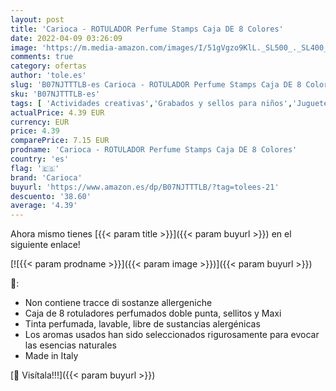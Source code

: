 ```yaml
---
layout: post
title: 'Carioca - ROTULADOR Perfume Stamps Caja DE 8 Colores'
date: 2022-04-09 03:26:09
image: 'https://m.media-amazon.com/images/I/51gVgzo9KlL._SL500_._SL400_.jpg'
comments: true
category: ofertas
author: 'tole.es'
slug: 'B07NJTTTLB-es Carioca - ROTULADOR Perfume Stamps Caja DE 8 Colores'
sku: 'B07NJTTTLB-es'
tags: [ 'Actividades creativas','Grabados y sellos para niños','Juguetes','Juguetes y juegos','carioca','rotulador', ]
actualPrice: 4.39 EUR
currency: EUR
price: 4.39
comparePrice: 7.15 EUR
prodname: 'Carioca - ROTULADOR Perfume Stamps Caja DE 8 Colores'
country: 'es'
flag: '🇪🇸'
brand: 'Carioca'
buyurl: 'https://www.amazon.es/dp/B07NJTTTLB/?tag=tolees-21'
descuento: '38.60'
average: '4.39'
---
```


Ahora mismo tienes [{{< param title >}}]({{< param buyurl >}}) en el siguiente enlace!

[![{{< param prodname >}}]({{< param image >}})]({{< param buyurl >}})

🔎:

- Non contiene tracce di sostanze allergeniche
- Caja de 8 rotuladores perfumados doble punta, sellitos y Maxi
- Tinta perfumada, lavable, libre de sustancias alergénicas
- Los aromas usados han sido seleccionados rigurosamente para evocar las esencias naturales
- Made in Italy

[🛒 Visítala!!!]({{< param buyurl >}})
